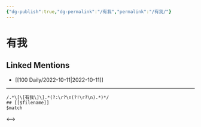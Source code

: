 ```yaml
---
{"dg-publish":true,"dg-permalink":"/有我","permalink":"/有我/"}
---
```


# 有我

## Linked Mentions
- [[100 Daily/2022-10-11\|2022-10-11]]


---

```expander
/.*\[\[有我\]\].*(?:\r?\n(?!\r?\n).*)*/
## [[$filename]]
$match
```

<-->